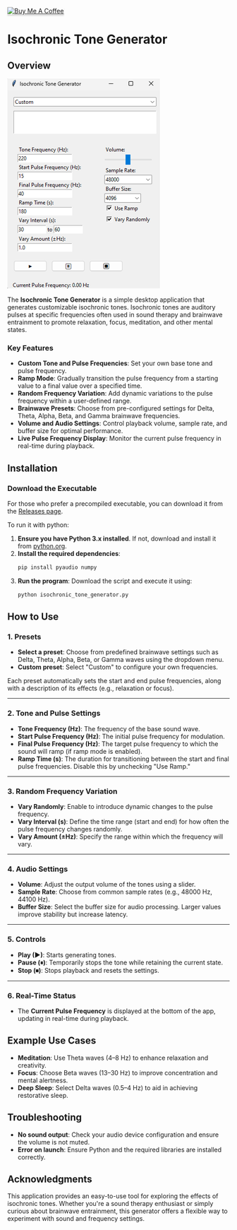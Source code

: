<a href="https://buymeacoffee.com/jdolinschi" target="_blank"><img src="https://www.buymeacoffee.com/assets/img/custom_images/orange_img.png" alt="Buy Me A Coffee" style="height: 41px !important;width: 174px !important;box-shadow: 0px 3px 2px 0px rgba(190, 190, 190, 0.5) !important;-webkit-box-shadow: 0px 3px 2px 0px rgba(190, 190, 190, 0.5) !important;" ></a>

# Isochronic Tone Generator

## Overview

![GUI Screenshot](images/gui.png)

The **Isochronic Tone Generator** is a simple desktop application that generates customizable isochronic tones. Isochronic tones are auditory pulses at specific frequencies often used in sound therapy and brainwave entrainment to promote relaxation, focus, meditation, and other mental states.

### Key Features

- **Custom Tone and Pulse Frequencies**: Set your own base tone and pulse frequency.
- **Ramp Mode**: Gradually transition the pulse frequency from a starting value to a final value over a specified time.
- **Random Frequency Variation**: Add dynamic variations to the pulse frequency within a user-defined range.
- **Brainwave Presets**: Choose from pre-configured settings for Delta, Theta, Alpha, Beta, and Gamma brainwave frequencies.
- **Volume and Audio Settings**: Control playback volume, sample rate, and buffer size for optimal performance.
- **Live Pulse Frequency Display**: Monitor the current pulse frequency in real-time during playback.

## Installation

### Download the Executable
For those who prefer a precompiled executable, you can download it from the [Releases page](https://github.com/jdolinschi/Isochronator/releases/tag/v1.0.0).

To run it with python:

1. **Ensure you have Python 3.x installed**. If not, download and install it from [python.org](https://www.python.org/).
2. **Install the required dependencies**:
   ```bash
   pip install pyaudio numpy
   ```
3. **Run the program**:
   Download the script and execute it using:
   ```bash
   python isochronic_tone_generator.py
   ```

## How to Use

### 1. **Presets**

- **Select a preset**: Choose from predefined brainwave settings such as Delta, Theta, Alpha, Beta, or Gamma waves using the dropdown menu.
- **Custom preset**: Select "Custom" to configure your own frequencies.

Each preset automatically sets the start and end pulse frequencies, along with a description of its effects (e.g., relaxation or focus).

---

### 2. **Tone and Pulse Settings**

- **Tone Frequency (Hz)**: The frequency of the base sound wave.
- **Start Pulse Frequency (Hz)**: The initial pulse frequency for modulation.
- **Final Pulse Frequency (Hz)**: The target pulse frequency to which the sound will ramp (if ramp mode is enabled).
- **Ramp Time (s)**: The duration for transitioning between the start and final pulse frequencies. Disable this by unchecking "Use Ramp."

---

### 3. **Random Frequency Variation**

- **Vary Randomly**: Enable to introduce dynamic changes to the pulse frequency.
- **Vary Interval (s)**: Define the time range (start and end) for how often the pulse frequency changes randomly.
- **Vary Amount (±Hz)**: Specify the range within which the frequency will vary.

---

### 4. **Audio Settings**

- **Volume**: Adjust the output volume of the tones using a slider.
- **Sample Rate**: Choose from common sample rates (e.g., 48000 Hz, 44100 Hz).
- **Buffer Size**: Select the buffer size for audio processing. Larger values improve stability but increase latency.

---

### 5. **Controls**

- **Play (▶)**: Starts generating tones.
- **Pause (⏸)**: Temporarily stops the tone while retaining the current state.
- **Stop (⏹)**: Stops playback and resets the settings.

---

### 6. **Real-Time Status**

- The **Current Pulse Frequency** is displayed at the bottom of the app, updating in real-time during playback.

## Example Use Cases

- **Meditation**: Use Theta waves (4–8 Hz) to enhance relaxation and creativity.
- **Focus**: Choose Beta waves (13–30 Hz) to improve concentration and mental alertness.
- **Deep Sleep**: Select Delta waves (0.5–4 Hz) to aid in achieving restorative sleep.

## Troubleshooting

- **No sound output**: Check your audio device configuration and ensure the volume is not muted.
- **Error on launch**: Ensure Python and the required libraries are installed correctly.

## Acknowledgments

This application provides an easy-to-use tool for exploring the effects of isochronic tones. Whether you're a sound therapy enthusiast or simply curious about brainwave entrainment, this generator offers a flexible way to experiment with sound and frequency settings.
